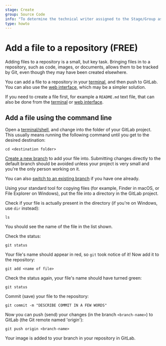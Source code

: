 ```yaml
---
stage: Create
group: Source Code
info: "To determine the technical writer assigned to the Stage/Group associated with this page, see https://about.gitlab.com/handbook/product/ux/technical-writing/#assignments"
type: howto
---
```


# Add a file to a repository **(FREE)**

Adding files to a repository is a small, but key task. Bringing files in to a repository,
such as code, images, or documents, allows them to be tracked by Git, even though they
may have been created elsewhere.

You can add a file to a repository in your [terminal](#add-a-file-using-the-command-line), and
then push to GitLab. You can also use the [web interface](../user/project/repository/web_editor.md#upload-a-file),
which may be a simpler solution.

If you need to create a file first, for example a `README.md` text file, that can
also be done from the [terminal](command-line-commands.md#create-a-text-file-in-the-current-directory) or
[web interface](../user/project/repository/web_editor.md#create-a-file).

## Add a file using the command line

Open a [terminal/shell](command-line-commands.md), and change into the folder of your
GitLab project. This usually means running the following command until you get
to the desired destination:

```shell
cd <destination folder>
```

[Create a new branch](../tutorials/make_your_first_git_commit.md#create-a-branch-and-make-changes) to add your file into. Submitting changes directly
to the default branch should be avoided unless your project is very small and you're the
only person working on it.

You can also [switch to an existing branch](start-using-git.md#switch-to-a-branch)
if you have one already.

Using your standard tool for copying files (for example, Finder in macOS, or File Explorer
on Windows), put the file into a directory in the GitLab project.

Check if your file is actually present in the directory (if you're on Windows,
use `dir` instead):

```shell
ls
```

You should see the name of the file in the list shown.

Check the status:

```shell
git status
```

Your file's name should appear in red, so `git` took notice of it! Now add it
to the repository:

```shell
git add <name of file>
```

Check the status again, your file's name should have turned green:

```shell
git status
```

Commit (save) your file to the repository:

```shell
git commit -m "DESCRIBE COMMIT IN A FEW WORDS"
```

Now you can push (send) your changes (in the branch `<branch-name>`) to GitLab
(the Git remote named 'origin'):

```shell
git push origin <branch-name>
```

Your image is added to your branch in your repository in GitLab.

<!-- ## Troubleshooting

Include any troubleshooting steps that you can foresee. If you know beforehand what issues
one might have when setting this up, or when something is changed, or on upgrading, it's
important to describe those, too. Think of things that may go wrong and include them here.
This is important to minimize requests for support, and to avoid doc comments with
questions that you know someone might ask.

Each scenario can be a third-level heading, for example `### Getting error message X`.
If you have none to add when creating a doc, leave this section in place
but commented out to help encourage others to add to it in the future. -->
